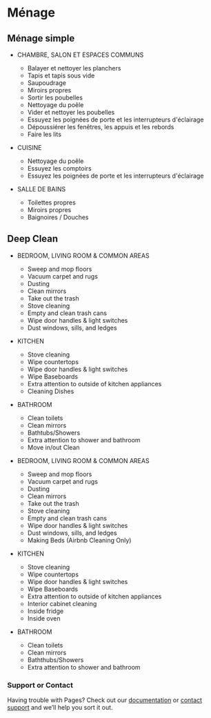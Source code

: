 # Ménage

## Ménage simple
* CHAMBRE, SALON ET ESPACES COMMUNS
  * Balayer et nettoyer les planchers
  * Tapis et tapis sous vide
  * Saupoudrage
  * Miroirs propres
  * Sortir les poubelles
  * Nettoyage du poêle
  * Vider et nettoyer les poubelles
  * Essuyez les poignées de porte et les interrupteurs d'éclairage
  * Dépoussiérer les fenêtres, les appuis et les rebords
  * Faire les lits

* CUISINE
  * Nettoyage du poêle
  * Essuyez les comptoirs
  * Essuyez les poignées de porte et les interrupteurs d'éclairage

* SALLE DE BAINS
  * Toilettes propres
  * Miroirs propres
  * Baignoires / Douches

## Deep Clean
* BEDROOM, LIVING ROOM & COMMON AREAS
  * Sweep and mop floors
  * Vacuum carpet and rugs
  * Dusting
  * Clean mirrors
  * Take out the trash
  * Stove cleaning
  * Empty and clean trash cans
  * Wipe door handles & light switches
  * Dust windows, sills, and ledges

* KITCHEN
  * Stove cleaning
  * Wipe countertops
  * Wipe door handles & light switches
  * Wipe Baseboards
  * Extra attention to outside of kitchen appliances
  * Cleaning Dishes 

* BATHROOM
  * Clean toilets
  * Clean mirrors
  * Bathtubs/Showers
  * Extra attention to shower and bathroom
  * Move in/out Clean

* BEDROOM, LIVING ROOM & COMMON AREAS
  * Sweep and mop floors
  * Vacuum carpet and rugs
  * Dusting
  * Clean mirrors
  * Take out the trash
  * Stove cleaning
  * Empty and clean trash cans
  * Wipe door handles & light switches
  * Dust windows, sills, and ledges
  * Making Beds (Airbnb Cleaning Only)

* KITCHEN
  * Stove cleaning
  * Wipe countertops
  * Wipe door handles & light switches
  * Wipe Baseboards
  * Extra attention to outside of kitchen appliances
  * Interior cabinet cleaning
  * Inside fridge
  * Inside oven

* BATHROOM
  * Clean toilets
  * Clean mirrors
  * Baththubs/Showers
  * Extra attention to shower and bathroom




### Support or Contact

Having trouble with Pages? Check out our [documentation](https://docs.github.com/categories/github-pages-basics/) or [contact support](https://support.github.com/contact) and we’ll help you sort it out.
